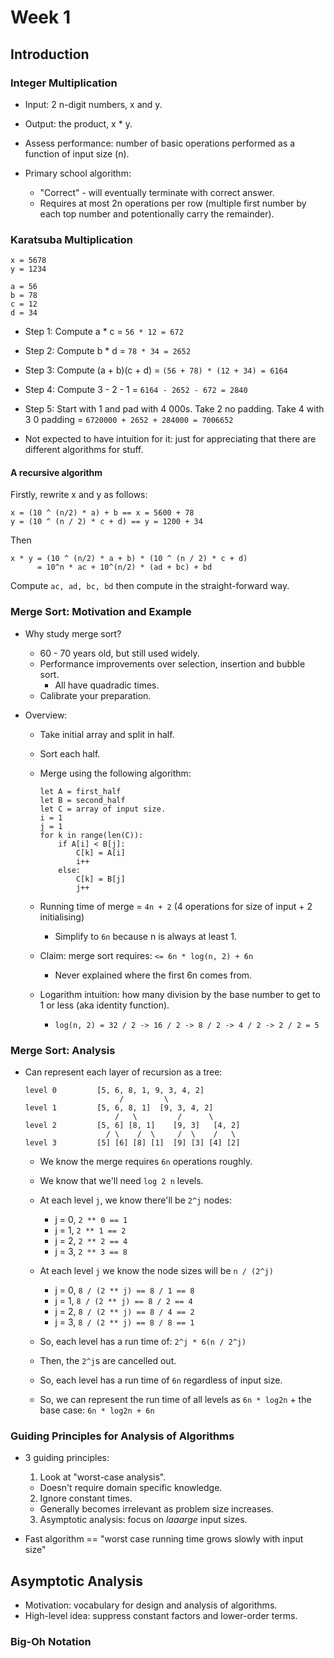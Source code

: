 # Week 1

## Introduction

### Integer Multiplication

* Input: 2 n-digit numbers, x and y.
* Output: the product, x * y.
* Assess performance: number of basic operations performed as a function of input size (n).

* Primary school algorithm:
  * "Correct" - will eventually terminate with correct answer.
  * Requires at most 2n operations per row (multiple first number by each top number and potentionally carry the remainder).

### Karatsuba Multiplication

```
x = 5678
y = 1234

a = 56
b = 78
c = 12
d = 34
```

* Step 1: Compute a * c  = ``56 * 12 = 672``
* Step 2: Compute b * d  = ``78 * 34 = 2652``
* Step 3: Compute (a + b)(c + d) = ``(56 + 78) * (12 + 34) = 6164``
* Step 4: Compute 3 - 2 - 1 = ``6164 - 2652 - 672 = 2840``
* Step 5: Start with 1 and pad with 4 000s. Take 2 no padding. Take 4 with 3 0 padding = ``6720000 + 2652 + 284000 = 7006652``

* Not expected to have intuition for it: just for appreciating that there are different algorithms for stuff.

#### A recursive algorithm

Firstly, rewrite x and y as follows:

```
x = (10 ^ (n/2) * a) + b == x = 5600 + 78
y = (10 ^ (n / 2) * c + d) == y = 1200 + 34
```

Then

```
x * y = (10 ^ (n/2) * a + b) * (10 ^ (n / 2) * c + d)
      = 10^n * ac + 10^(n/2) * (ad + bc) + bd
```

Compute ``ac, ad, bc, bd`` then compute in the straight-forward way.

### Merge Sort: Motivation and Example

* Why study merge sort?
  * 60 - 70 years old, but still used widely.
  * Performance improvements over selection, insertion and bubble sort.
    * All have quadradic times.
  * Calibrate your preparation.
* Overview:

  * Take initial array and split in half.
  * Sort each half.
  * Merge using the following algorithm:

    ```
    let A = first_half
    let B = second_half
    let C = array of input size.
    i = 1
    j = 1
    for k in range(len(C)):
        if A[i] < B[j]:
            C[k] = A[i]
            i++ 
        else:
            C[k] = B[j]
            j++ 
    ```
  * Running time of merge = ``4n + 2`` (4 operations for size of input + 2 initialising)
    * Simplify to ``6n`` because n is always at least 1.
  * Claim: merge sort requires: ``<= 6n * log(n, 2) + 6n``
    * Never explained where the first 6n comes from.
  * Logarithm intuition: how many division by the base number to get to 1 or less (aka identity function).
    * ``log(n, 2) = 32 / 2 -> 16 / 2 -> 8 / 2 -> 4 / 2 -> 2 / 2 = 5``

### Merge Sort: Analysis

* Can represent each layer of recursion as a tree:

    ```
    level 0         [5, 6, 8, 1, 9, 3, 4, 2]
                         /         \
    level 1         [5, 6, 8, 1]  [9, 3, 4, 2]
                        /   \         /      \
    level 2         [5, 6] [8, 1]    [9, 3]   [4, 2]
                      / \    /  \     /  \    /   \
    level 3         [5] [6] [8] [1]  [9] [3] [4] [2]
    ```

  * We know the merge requires ``6n`` operations roughly.
  * We know that we'll need ``log 2 n`` levels.

  * At each level ``j``, we know there'll be ``2^j`` nodes:

      * j = 0, ``2 ** 0 == 1``
      * j = 1, ``2 ** 1 == 2``
      * j = 2, ``2 ** 2 == 4``
      * j = 3, ``2 ** 3 == 8``

  * At each level ``j`` we know the node sizes will be ``n / (2^j)``

      * j = 0, ``8 / (2 ** j) == 8 / 1 == 8``
      * j = 1, ``8 / (2 ** j) == 8 / 2 == 4``
      * j = 2, ``8 / (2 ** j) == 8 / 4 == 2``
      * j = 3, ``8 / (2 ** j) == 8 / 8 == 1``

  * So, each level has a run time of: ``2^j * 6(n / 2^j)``
  * Then, the ``2^j``s are cancelled out.
  * So, each level has a run time of ``6n`` regardless of input size.
  * So, we can represent the run time of all levels as ``6n * log2n`` + the base case:
    ``6n * log2n + 6n``

### Guiding Principles for Analysis of Algorithms

* 3 guiding principles:

  1. Look at "worst-case analysis".
    * Doesn't require domain specific knowledge.

  2. Ignore constant times. 
    * Generally becomes irrelevant as problem size increases.

  3. Asymptotic analysis: focus on *laaarge* input sizes.

* Fast algorithm == "worst case running time grows slowly with input size"

## Asymptotic Analysis

* Motivation: vocabulary for design and analysis of algorithms.
* High-level idea: suppress constant factors and lower-order terms.

### Big-Oh Notation
